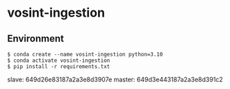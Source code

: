 # vosint-ingestion


## Environment
```console
$ conda create --name vosint-ingestion python=3.10
$ conda activate vosint-ingestion
$ pip install -r requirements.txt
```
slave: 649d26e83187a2a3e8d3907e
master: 649d3e443187a2a3e8d391c2